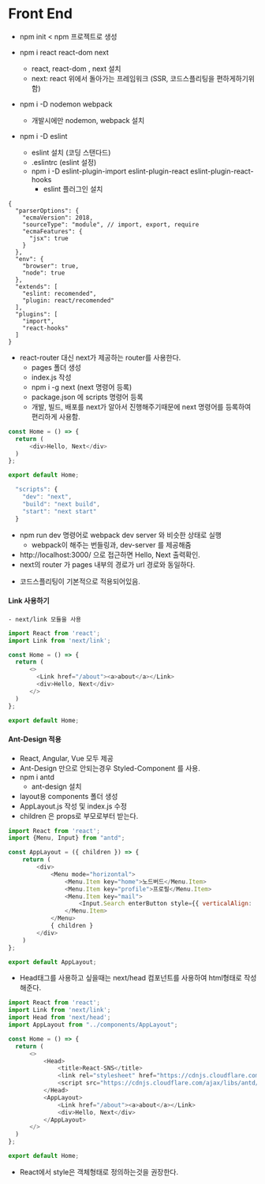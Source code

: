 # Front End

- npm init < npm 프로젝트로 생성
- npm i react react-dom next 
    - react, react-dom , next 설치
    - next: react 위에서 돌아가는 프레임워크 (SSR, 코드스플리팅을 편하게하기위함)
    
- npm i -D nodemon webpack
    - 개발시에만 nodemon, webpack 설치
- npm i -D eslint
    - eslint 설치 (코딩 스탠다드)
    - .eslintrc (eslint 설정)
    - npm i -D eslint-plugin-import eslint-plugin-react eslint-plugin-react-hooks
        - eslint 플러그인 설치
```
{
  "parserOptions": {
    "ecmaVersion": 2018,
    "sourceType": "module", // import, export, require
    "ecmaFeatures": {
      "jsx": true
    }
  },
  "env": {
    "browser": true,
    "node": true
  },
  "extends": [
    "eslint: recomended",
    "plugin: react/recomended"
  ],
  "plugins": [
    "import",
    "react-hooks"
  ]
}
```
- react-router 대신 next가 제공하는 router를 사용한다.
    - pages 폴더 생성
    - index.js 작성
    - npm i -g next (next 명령어 등록)
    - package.json 에 scripts 명령어 등록
    - 개발, 빌드, 배포를 next가 알아서 진행해주기때문에 next 명령어를 등록하여 편리하게 사용함.
```javascript
const Home = () => {
  return (
      <div>Hello, Next</div>
  )
};

export default Home;

  "scripts": {
    "dev": "next",
    "build": "next build",
    "start": "next start"
  }
```

- npm run dev 명령어로 webpack dev server 와 비슷한 상태로 실행
    - webpack이 해주는 번들링과, dev-server 를 제공해줌
- http://localhost:3000/ 으로 접근하면 Hello, Next 출력확인.    
- next의 router 가 pages 내부의 경로가 url 경로와 동일하다.

* 코드스플리팅이 기본적으로 적용되어있음.

#### Link 사용하기
    - next/link 모듈을 사용
```javascript
import React from 'react';
import Link from 'next/link';

const Home = () => {
  return (
      <>
        <Link href="/about"><a>about</a></Link>
        <div>Hello, Next</div>
      </>
  )
};

export default Home;
```

#### Ant-Design 적용
- React, Angular, Vue 모두 제공
- Ant-Design 만으로 안되는경우 Styled-Component 를 사용.
- npm i antd
    - ant-design 설치
- layout용 components 폴더 생성
- AppLayout.js 작성 및 index.js 수정
- children 은 props로 부모로부터 받는다.
```javascript
import React from 'react';
import {Menu, Input} from "antd";

const AppLayout = ({ children }) => {
    return (
        <div>
            <Menu mode="horizontal">
                <Menu.Item key="home">노드버드</Menu.Item>
                <Menu.Item key="profile">프로필</Menu.Item>
                <Menu.Item key="mail">
                    <Input.Search enterButton style={{ verticalAlign: 'middle' }} />
                </Menu.Item>
            </Menu>
            { children }
        </div>
    )
};

export default AppLayout;
```

- Head태그를 사용하고 싶을때는 next/head 컴포넌트를 사용하여 html형태로 작성해준다.

```javascript
import React from 'react';
import Link from 'next/link';
import Head from 'next/head';
import AppLayout from "../components/AppLayout";

const Home = () => {
  return (
      <>
          <Head>
              <title>React-SNS</title>
              <link rel="stylesheet" href="https://cdnjs.cloudflare.com/ajax/libs/antd/3.16.2/antd.css"/>
              <script src="https://cdnjs.cloudflare.com/ajax/libs/antd/3.16.2/antd.js"></script>
          </Head>
          <AppLayout>
              <Link href="/about"><a>about</a></Link>
              <div>Hello, Next</div>
          </AppLayout>
      </>
  )
};

export default Home;
```

- React에서 style은 객체형태로 정의하는것을 권장한다.
